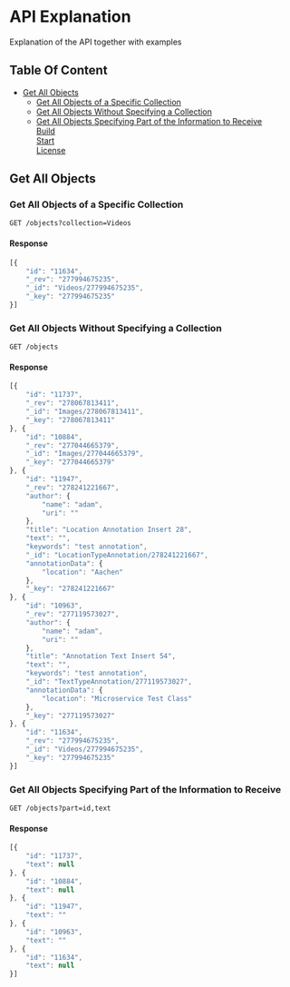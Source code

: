 # API Explanation

Explanation of the API together with examples

## Table Of Content
* [Get All Objects](#get-all-objects)  
	* [Get All Objects of a Specific Collection](#get-all-objects-of-a-specific-collection)  
	* [Get All Objects Without Specifying a Collection](#get-all-objects-without-specifying-a-collection)  
	* [Get All Objects Specifying Part of the Information to Receive](#get-all-objects-specifying-part-of-the-information-to-receive)  
[Build](#build)  
[Start](#start)  
[License](#license)

## Get All Objects

### Get All Objects of a Specific Collection
   ```GET /objects?collection=Videos```

#### Response
```javascript
[{
	"id": "11634",
	"_rev": "277994675235",
	"_id": "Videos/277994675235",
	"_key": "277994675235"
}]
```
### Get All Objects Without Specifying a Collection
   ```GET /objects```

#### Response
```javascript
[{
	"id": "11737",
	"_rev": "278067813411",
	"_id": "Images/278067813411",
	"_key": "278067813411"
}, {
	"id": "10884",
	"_rev": "277044665379",
	"_id": "Images/277044665379",
	"_key": "277044665379"
}, {
	"id": "11947",
	"_rev": "278241221667",
	"author": {
		"name": "adam",
		"uri": ""
	},
	"title": "Location Annotation Insert 28",
	"text": "",
	"keywords": "test annotation",
	"_id": "LocationTypeAnnotation/278241221667",
	"annotationData": {
		"location": "Aachen"
	},
	"_key": "278241221667"
}, {
	"id": "10963",
	"_rev": "277119573027",
	"author": {
		"name": "adam",
		"uri": ""
	},
	"title": "Annotation Text Insert 54",
	"text": "",
	"keywords": "test annotation",
	"_id": "TextTypeAnnotation/277119573027",
	"annotationData": {
		"location": "Microservice Test Class"
	},
	"_key": "277119573027"
}, {
	"id": "11634",
	"_rev": "277994675235",
	"_id": "Videos/277994675235",
	"_key": "277994675235"
}]
```

### Get All Objects Specifying Part of the Information to Receive
   ```GET /objects?part=id,text```

#### Response
```javascript
[{
	"id": "11737",
	"text": null
}, {
	"id": "10884",
	"text": null
}, {
	"id": "11947",
	"text": ""
}, {
	"id": "10963",
	"text": ""
}, {
	"id": "11634",
	"text": null
}]
```

